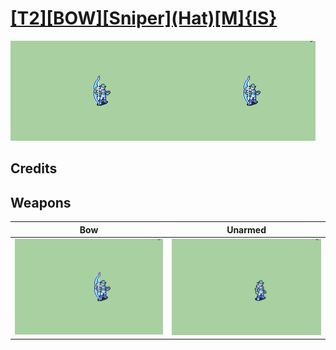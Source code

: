 # [\[T2\]\[BOW\]\[Sniper\]\(Hat\)\[M\]{IS}](./)

<img src="./5.%20Bow/Bow_000.png" alt="[T2][BOW][Sniper](Hat)[M]{IS} standing" />

## Credits



## Weapons


|Bow |Unarmed |
|  :---: | :---: |
| <img alt="Bow animation" src="./5.%20Bow/Bow.gif" /> | <img alt="Unarmed animation" src="./8.%20Unarmed/Unarmed.gif" /> |
